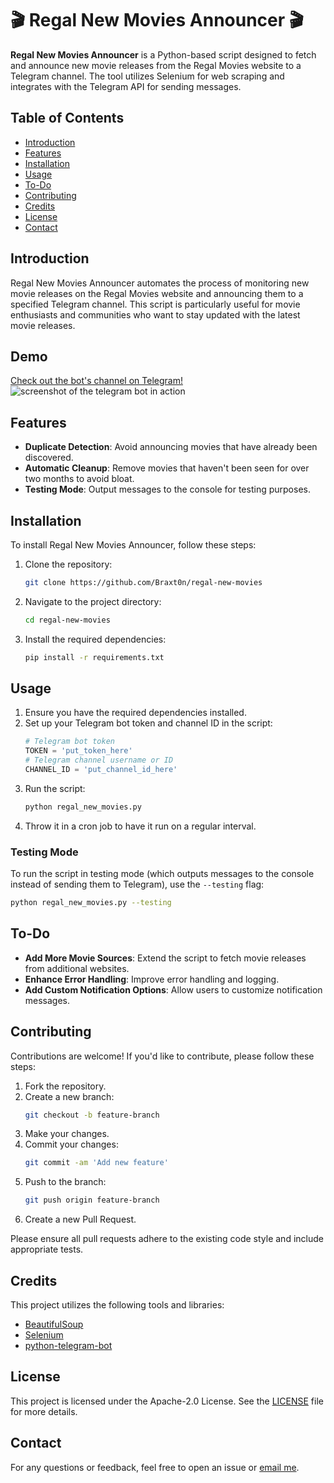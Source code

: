 # 🎬 Regal New Movies Announcer 🎬

**Regal New Movies Announcer** is a Python-based script designed to fetch and announce new movie releases from the Regal Movies website to a Telegram channel. The tool utilizes Selenium for web scraping and integrates with the Telegram API for sending messages.

## Table of Contents

- [Introduction](#introduction)
- [Features](#features)
- [Installation](#installation)
- [Usage](#usage)
- [To-Do](#to-do)
- [Contributing](#contributing)
- [Credits](#credits)
- [License](#license)
- [Contact](#contact)

## Introduction

Regal New Movies Announcer automates the process of monitoring new movie releases on the Regal Movies website and announcing them to a specified Telegram channel. This script is particularly useful for movie enthusiasts and communities who want to stay updated with the latest movie releases.

## Demo

[Check out the bot's channel on Telegram!](https://t.me/newregalmovies)
![screenshot of the telegram bot in action](https://mokuroh.club/images/regal-bot-demo.png)

## Features

- **Duplicate Detection**: Avoid announcing movies that have already been discovered.
- **Automatic Cleanup**: Remove movies that haven't been seen for over two months to avoid bloat.
- **Testing Mode**: Output messages to the console for testing purposes.

## Installation

To install Regal New Movies Announcer, follow these steps:

1. Clone the repository:
    ```sh
    git clone https://github.com/Braxt0n/regal-new-movies
    ```
2. Navigate to the project directory:
    ```sh
    cd regal-new-movies
    ```
3. Install the required dependencies:
    ```sh
    pip install -r requirements.txt
    ```

## Usage

1. Ensure you have the required dependencies installed.
2. Set up your Telegram bot token and channel ID in the script:
    ```python
    # Telegram bot token
    TOKEN = 'put_token_here'
    # Telegram channel username or ID
    CHANNEL_ID = 'put_channel_id_here'
    ```
3. Run the script:
    ```sh
    python regal_new_movies.py
    ```
4. Throw it in a cron job to have it run on a regular interval.

### Testing Mode

To run the script in testing mode (which outputs messages to the console instead of sending them to Telegram), use the `--testing` flag:
```sh
python regal_new_movies.py --testing
```
## To-Do

- **Add More Movie Sources**: Extend the script to fetch movie releases from additional websites.
- **Enhance Error Handling**: Improve error handling and logging.
- **Add Custom Notification Options**: Allow users to customize notification messages.

## Contributing

Contributions are welcome! If you'd like to contribute, please follow these steps:

1. Fork the repository.
2. Create a new branch:
    ```sh
    git checkout -b feature-branch
    ```
3. Make your changes.
4. Commit your changes:
    ```sh
    git commit -am 'Add new feature'
    ```
5. Push to the branch:
    ```sh
    git push origin feature-branch
    ```
6. Create a new Pull Request.

Please ensure all pull requests adhere to the existing code style and include appropriate tests.

## Credits

This project utilizes the following tools and libraries:

- [BeautifulSoup](https://www.crummy.com/software/BeautifulSoup/)
- [Selenium](https://www.selenium.dev/)
- [python-telegram-bot](https://github.com/python-telegram-bot/python-telegram-bot)

## License

This project is licensed under the Apache-2.0 License. See the [LICENSE](LISCENSE) file for more details.

## Contact

For any questions or feedback, feel free to open an issue or [email me](https://mokuroh.club/about/).